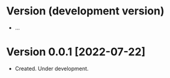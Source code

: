 # Version (development version)

* ...


# Version 0.0.1 [2022-07-22]

* Created. Under development.
